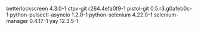 betterlockscreen 4.3.0-1
ctpv-git r264.4efa0f9-1
pistol-git 0.5.r3.g0afeb0c-1
python-pulsectl-asyncio 1.2.0-1
python-selenium 4.22.0-1
selenium-manager 0.4.17-1
yay 12.3.5-1

